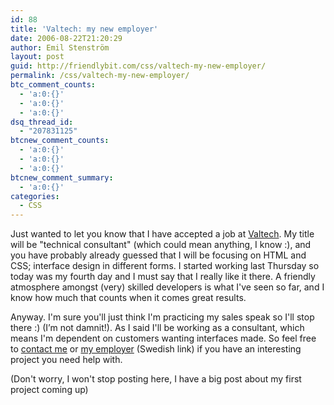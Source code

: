 ```yaml
---
id: 88
title: 'Valtech: my new employer'
date: 2006-08-22T21:20:29
author: Emil Stenström
layout: post
guid: http://friendlybit.com/css/valtech-my-new-employer/
permalink: /css/valtech-my-new-employer/
btc_comment_counts:
  - 'a:0:{}'
  - 'a:0:{}'
  - 'a:0:{}'
dsq_thread_id:
  - "207831125"
btcnew_comment_counts:
  - 'a:0:{}'
  - 'a:0:{}'
  - 'a:0:{}'
btcnew_comment_summary:
  - 'a:0:{}'
categories:
  - CSS
---
```

Just wanted to let you know that I have accepted a job at [Valtech](http://www.valtech.com). My title will be "technical consultant" (which could mean anything, I know :), and you have probably already guessed that I will be focusing on HTML and CSS; interface design in different forms. I started working last Thursday so today was my fourth day and I must say that I really like it there. A friendly atmosphere amongst (very) skilled developers is what I've seen so far, and I know how much that counts when it comes great results.

Anyway. I'm sure you'll just think I'm practicing my sales speak so I'll stop there :) (I’m not damnit!). As I said I'll be working as a consultant, which means I'm dependent on customers wanting interfaces made. So feel free to [contact me](/contact/) or [my employer](http://www.valtech.se/templates/Page.aspx?id=2057) (Swedish link) if you have an interesting project you need help with.

(Don't worry, I won't stop posting here, I have a big post about my first project coming up)
